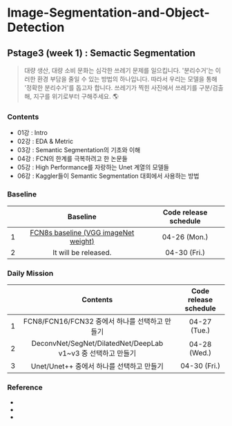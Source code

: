 # Image-Segmentation-and-Object-Detection

## Pstage3 (week 1) : Semactic Segmentation

> 대량 생산, 대량 소비 문화는 심각한 쓰레기 문제를 일으킵니다. '분리수거'는 이러한 환경 부담을 줄일 수 있는 방법의 하나입니다. 따라서 우리는 모델을 통해 '정확한 분리수거'를 돕고자 합니다. 쓰레기가 찍힌 사진에서 쓰레기를 구분/검출해, 지구를 위기로부터 구해주세요. 🌎

### Contents

- 01강 : Intro
- 02강 : EDA & Metric
- 03강 : Semantic Segmentation의 기초와 이해
- 04강 : FCN의 한계를 극복하려고 한 논문들
- 05강 : High Performance를 자랑하는 Unet 계열의 모델들
- 06강 : Kaggler들이 Semantic Segmentation 대회에서 사용하는 방법


### Baseline

| | Baseline | Code release schedule |
|:---:|:---:|:---:|
| 1 | [FCN8s baseline (VGG imageNet weight)](https://github.com/Pstage-Segmentation-Detection/Image-Segmentation-and-Object-Detection/blob/main/ch03_Semantic%20Segmentation%EC%9D%98%20%EA%B8%B0%EC%B4%88%EC%99%80%20%EC%9D%B4%ED%95%B4/baseline_code/FCN8s%20baseline%20(VGG%20imageNet%20weight).ipynb) | 04-26 (Mon.) |
| 2 | It will be released. | 04-30 (Fri.) |


### Daily Mission 

|  | Contents| Code release schedule |
|:---:|:---:|:---:|
| 1 | FCN8/FCN16/FCN32 중에서 하나를 선택하고 만들기 | 04-27 (Tue.)
| 2 | DeconvNet/SegNet/DilatedNet/DeepLab v1~v3 중 선택하고 만들기 | 04-28 (Wed.) |
| 3 |  Unet/Unet++ 중에서 하나를 선택하고 만들기  | 04-30 (Fri.)| 


### Reference

- 
- 
- 